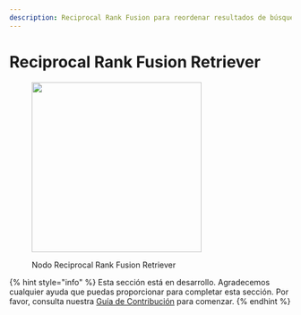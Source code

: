 ```yaml
---
description: Reciprocal Rank Fusion para reordenar resultados de búsqueda mediante generación múltiple de consultas.
---
```


# Reciprocal Rank Fusion Retriever

<figure><img src="../../../.gitbook/assets/image (146).png" alt="" width="303"><figcaption><p>Nodo Reciprocal Rank Fusion Retriever</p></figcaption></figure>

{% hint style="info" %}
Esta sección está en desarrollo. Agradecemos cualquier ayuda que puedas proporcionar para completar esta sección. Por favor, consulta nuestra [Guía de Contribución](../../../contributing/) para comenzar.
{% endhint %}
